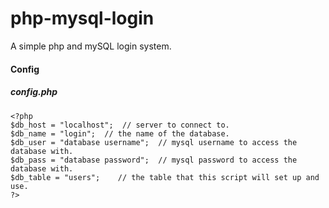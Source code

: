 # php-mysql-login
A simple php and mySQL login system.
#### Config
##### config.php
```
<?php
$db_host = "localhost";  // server to connect to.
$db_name = "login";  // the name of the database.
$db_user = "database username";  // mysql username to access the database with.
$db_pass = "database password";  // mysql password to access the database with.
$db_table = "users";    // the table that this script will set up and use.
?>
```
